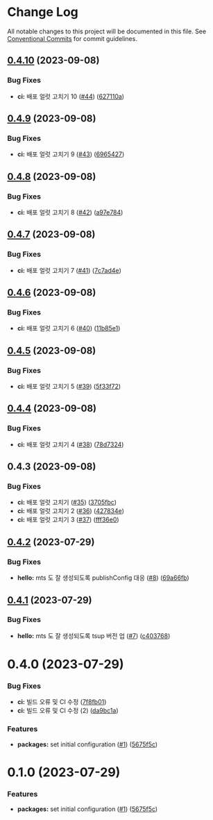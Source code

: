 # Change Log

All notable changes to this project will be documented in this file.
See [Conventional Commits](https://conventionalcommits.org) for commit guidelines.

## [0.4.10](https://github.com/Tech-Frontier/tech-frontier-packages/compare/@tech-frontier/hello@0.4.9...@tech-frontier/hello@0.4.10) (2023-09-08)


### Bug Fixes

* **ci:** 배포 얼럿 고치기 10 ([#44](https://github.com/Tech-Frontier/tech-frontier-packages/issues/44)) ([627110a](https://github.com/Tech-Frontier/tech-frontier-packages/commit/627110a6f3a223118f71b92a3297d8a03d2b5684))





## [0.4.9](https://github.com/Tech-Frontier/tech-frontier-packages/compare/@tech-frontier/hello@0.4.8...@tech-frontier/hello@0.4.9) (2023-09-08)


### Bug Fixes

* **ci:** 배포 얼럿 고치기 9 ([#43](https://github.com/Tech-Frontier/tech-frontier-packages/issues/43)) ([6965427](https://github.com/Tech-Frontier/tech-frontier-packages/commit/69654277d16b3017b0d28942d0bc231a221aa529))





## [0.4.8](https://github.com/Tech-Frontier/tech-frontier-packages/compare/@tech-frontier/hello@0.4.7...@tech-frontier/hello@0.4.8) (2023-09-08)


### Bug Fixes

* **ci:** 배포 얼럿 고치기 8 ([#42](https://github.com/Tech-Frontier/tech-frontier-packages/issues/42)) ([a97e784](https://github.com/Tech-Frontier/tech-frontier-packages/commit/a97e78424ab7fe008802d4e751acc53a59740659))





## [0.4.7](https://github.com/Tech-Frontier/tech-frontier-packages/compare/@tech-frontier/hello@0.4.6...@tech-frontier/hello@0.4.7) (2023-09-08)


### Bug Fixes

* **ci:** 배포 얼럿 고치기 7 ([#41](https://github.com/Tech-Frontier/tech-frontier-packages/issues/41)) ([7c7ad4e](https://github.com/Tech-Frontier/tech-frontier-packages/commit/7c7ad4e50c1055cb2df6ede011d1128033b703f2))





## [0.4.6](https://github.com/Tech-Frontier/tech-frontier-packages/compare/@tech-frontier/hello@0.4.5...@tech-frontier/hello@0.4.6) (2023-09-08)


### Bug Fixes

* **ci:** 배포 얼럿 고치기 6 ([#40](https://github.com/Tech-Frontier/tech-frontier-packages/issues/40)) ([11b85e1](https://github.com/Tech-Frontier/tech-frontier-packages/commit/11b85e10b936acfc720400a90152addc63c0ee74))





## [0.4.5](https://github.com/Tech-Frontier/tech-frontier-packages/compare/@tech-frontier/hello@0.4.4...@tech-frontier/hello@0.4.5) (2023-09-08)


### Bug Fixes

* **ci:** 배포 얼럿 고치기 5 ([#39](https://github.com/Tech-Frontier/tech-frontier-packages/issues/39)) ([5f33f72](https://github.com/Tech-Frontier/tech-frontier-packages/commit/5f33f72e6dd2cc7efaacd8be0410ced44b4f6f87))





## [0.4.4](https://github.com/Tech-Frontier/tech-frontier-packages/compare/@tech-frontier/hello@0.4.3...@tech-frontier/hello@0.4.4) (2023-09-08)


### Bug Fixes

* **ci:** 배포 얼럿 고치기 4 ([#38](https://github.com/Tech-Frontier/tech-frontier-packages/issues/38)) ([78d7324](https://github.com/Tech-Frontier/tech-frontier-packages/commit/78d732422d3cd9a39e6af33f641e73f9f20f7ee1))





## 0.4.3 (2023-09-08)


### Bug Fixes

* **ci:** 배포 얼럿 고치기 ([#35](https://github.com/Tech-Frontier/tech-frontier-packages/issues/35)) ([3705fbc](https://github.com/Tech-Frontier/tech-frontier-packages/commit/3705fbc14cf6608c11bcb7a6c01ed7320da4d473))
* **ci:** 배포 얼럿 고치기 2 ([#36](https://github.com/Tech-Frontier/tech-frontier-packages/issues/36)) ([427834e](https://github.com/Tech-Frontier/tech-frontier-packages/commit/427834e5e6106c7ce58a2c8051279429b31d1bb8))
* **ci:** 배포 얼럿 고치기 3 ([#37](https://github.com/Tech-Frontier/tech-frontier-packages/issues/37)) ([fff36e0](https://github.com/Tech-Frontier/tech-frontier-packages/commit/fff36e0593e2adcdf74189a5131a53c912eaa2c9))





## [0.4.2](https://github.com/Tech-Frontier/tech-frontier-packages/compare/@tech-frontier/hello@0.4.1...@tech-frontier/hello@0.4.2) (2023-07-29)


### Bug Fixes

* **hello:** mts 도 잘 생성되도록 publishConfig 대응 ([#8](https://github.com/Tech-Frontier/tech-frontier-packages/issues/8)) ([69a66fb](https://github.com/Tech-Frontier/tech-frontier-packages/commit/69a66fb7612b14b4cae625876360f2860b7bb951))





## [0.4.1](https://github.com/Tech-Frontier/tech-frontier-packages/compare/@tech-frontier/hello@0.4.0...@tech-frontier/hello@0.4.1) (2023-07-29)


### Bug Fixes

* **hello:** mts 도 잘 생성되도록 tsup 버전 업 ([#7](https://github.com/Tech-Frontier/tech-frontier-packages/issues/7)) ([c403768](https://github.com/Tech-Frontier/tech-frontier-packages/commit/c403768f076ab69819ce8fc930e52acce435d77f))





# 0.4.0 (2023-07-29)


### Bug Fixes

* **ci:** 빌드 오류 및 CI 수정 ([7f8fb01](https://github.com/Tech-Frontier/tech-frontier-packages/commit/7f8fb0112577db743f61e15f66ea5ad8564be72b))
* **ci:** 빌드 오류 및 CI 수정 (2) ([da9bc1a](https://github.com/Tech-Frontier/tech-frontier-packages/commit/da9bc1a60b3a9a8bffbd7fbf93d2aa7a88738b7d))


### Features

* **packages:** set initial configuration ([#1](https://github.com/Tech-Frontier/tech-frontier-packages/issues/1)) ([5675f5c](https://github.com/Tech-Frontier/tech-frontier-packages/commit/5675f5cc3c3b339f7e5154ee8876765f7dd2d39d))





# 0.1.0 (2023-07-29)


### Features

* **packages:** set initial configuration ([#1](https://github.com/Tech-Frontier/tech-frontier-packages/issues/1)) ([5675f5c](https://github.com/Tech-Frontier/tech-frontier-packages/commit/5675f5cc3c3b339f7e5154ee8876765f7dd2d39d))
